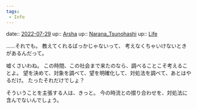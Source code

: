 ```yaml
---
tags:
 - Info
---
```


date:: [2022-07-29](Daily_Note/2022-07-29.md)
up:: [Arsha](../Bar/Novel/Nacaria/Arsha.md)
up:: [Narana_Tsunohashi](../Bar/Novel/Nacaria/Narana_Tsunohashi.md)
up:: [Life](../Bar/Novel/Chaos/Life.md)

……それでも。
教えてくれるばっかじゃないって、
考えなくちゃいけないときがあるんだって。

嘘くさいわね。
この時間、この社会まで来たのなら、調べることこそ考えることよ。
望を決めて、対象を調べて、望を明確化して、対処法を調べて、あとはやるだけ。
たったそれだけでしょ？

そういうことを主張する人は、きっと。
今の時流との摺り合わせを、対処法に含んでないんでしょう。
